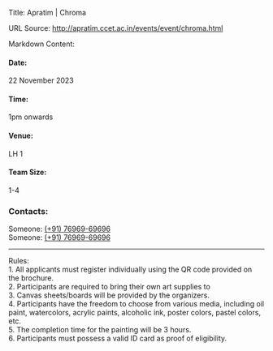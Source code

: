 Title: Apratim | Chroma

URL Source: http://apratim.ccet.ac.in/events/event/chroma.html

Markdown Content:
#### Date:

22 November 2023

#### Time:

1pm onwards

#### Venue:

LH 1

#### Team Size:

1-4

### Contacts:

Someone: [(+91) 76969-69696](tel:+917696969696)  
Someone: [(+91) 76969-69696](tel:+917696969696)

* * *

Rules:  
1\. All applicants must register individually using the QR code provided on the brochure.  
2\. Participants are required to bring their own art supplies to  
3\. Canvas sheets/boards will be provided by the organizers.  
4\. Participants have the freedom to choose from various media, including oil paint, watercolors, acrylic paints, alcoholic ink, poster colors, pastel colors, etc.  
5\. The completion time for the painting will be 3 hours.  
6\. Participants must possess a valid ID card as proof of eligibility.
